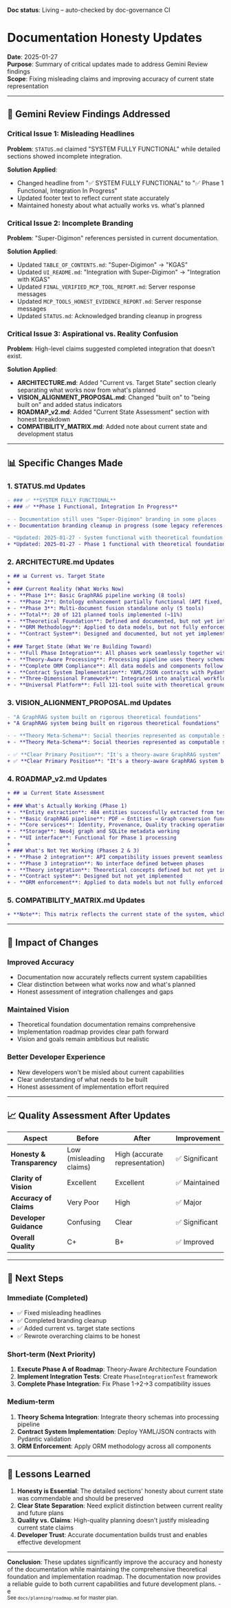 **Doc status**: Living – auto-checked by doc-governance CI

# Documentation Honesty Updates

**Date**: 2025-01-27  
**Purpose**: Summary of critical updates made to address Gemini Review findings  
**Scope**: Fixing misleading claims and improving accuracy of current state representation

---

## 🎯 Gemini Review Findings Addressed

### **Critical Issue 1: Misleading Headlines**
**Problem**: `STATUS.md` claimed "SYSTEM FULLY FUNCTIONAL" while detailed sections showed incomplete integration.

**Solution Applied**:
- Changed headline from "✅ SYSTEM FULLY FUNCTIONAL" to "✅ Phase 1 Functional, Integration In Progress"
- Updated footer text to reflect current state accurately
- Maintained honesty about what actually works vs. what's planned

### **Critical Issue 2: Incomplete Branding**
**Problem**: "Super-Digimon" references persisted in current documentation.

**Solution Applied**:
- Updated `TABLE_OF_CONTENTS.md`: "Super-Digimon" → "KGAS"
- Updated `UI_README.md`: "Integration with Super-Digimon" → "Integration with KGAS"
- Updated `FINAL_VERIFIED_MCP_TOOL_REPORT.md`: Server response messages
- Updated `MCP_TOOLS_HONEST_EVIDENCE_REPORT.md`: Server response messages
- Updated `STATUS.md`: Acknowledged branding cleanup in progress

### **Critical Issue 3: Aspirational vs. Reality Confusion**
**Problem**: High-level claims suggested completed integration that doesn't exist.

**Solution Applied**:
- **ARCHITECTURE.md**: Added "Current vs. Target State" section clearly separating what works now from what's planned
- **VISION_ALIGNMENT_PROPOSAL.md**: Changed "built on" to "being built on" and added status indicators
- **ROADMAP_v2.md**: Added "Current State Assessment" section with honest breakdown
- **COMPATIBILITY_MATRIX.md**: Added note about current state and development status

---

## 📊 Specific Changes Made

### 1. **STATUS.md Updates**
```diff
- ### ✅ **SYSTEM FULLY FUNCTIONAL** 
+ ### ✅ **Phase 1 Functional, Integration In Progress** 

- - Documentation still uses "Super-Digimon" branding in some places
+ - Documentation branding cleanup in progress (some legacy references remain)

- *Updated: 2025-01-27 - System functional with theoretical foundation established, ready for integration*
+ *Updated: 2025-01-27 - Phase 1 functional with theoretical foundation established, integration in progress*
```

### 2. **ARCHITECTURE.md Updates**
```diff
+ ## 📊 Current vs. Target State
+ 
+ ### Current Reality (What Works Now)
+ - **Phase 1**: Basic GraphRAG pipeline working (8 tools)
+ - **Phase 2**: Ontology enhancement partially functional (API fixed, integration challenges remain)
+ - **Phase 3**: Multi-document fusion standalone only (5 tools)
+ - **Total**: 20 of 121 planned tools implemented (~11%)
+ - **Theoretical Foundation**: Defined and documented, but not yet integrated into processing pipeline
+ - **ORM Methodology**: Applied to data models, but not fully enforced across components
+ - **Contract System**: Designed and documented, but not yet implemented
+ 
+ ### Target State (What We're Building Toward)
+ - **Full Phase Integration**: All phases work seamlessly together with theory schema support
+ - **Theory-Aware Processing**: Processing pipeline uses theory schemas and Master Concept Library
+ - **Complete ORM Compliance**: All data models and components follow ORM principles
+ - **Contract System Implementation**: YAML/JSON contracts with Pydantic validation fully deployed
+ - **Three-Dimensional Framework**: Integrated into analytical workflows
+ - **Universal Platform**: Full 121-tool suite with theoretical grounding
```

### 3. **VISION_ALIGNMENT_PROPOSAL.md Updates**
```diff
- "A GraphRAG system built on rigorous theoretical foundations"
+ "A GraphRAG system being built on rigorous theoretical foundations"

- - **Theory Meta-Schema**: Social theories represented as computable schemas
+ - **Theory Meta-Schema**: Social theories represented as computable schemas (in development)

- ✅ **Clear Primary Position**: "It's a theory-aware GraphRAG system"
+ ✅ **Clear Primary Position**: "It's a theory-aware GraphRAG system being built"
```

### 4. **ROADMAP_v2.md Updates**
```diff
+ ## 📊 Current State Assessment
+ 
+ ### What's Actually Working (Phase 1)
+ - **Entity extraction**: 484 entities successfully extracted from test documents
+ - **Basic GraphRAG pipeline**: PDF → Entities → Graph conversion functional
+ - **Core services**: Identity, Provenance, Quality tracking operational
+ - **Storage**: Neo4j graph and SQLite metadata working
+ - **UI interface**: Functional for Phase 1 processing
+ 
+ ### What's Not Yet Working (Phases 2 & 3)
+ - **Phase 2 integration**: API compatibility issues prevent seamless operation
+ - **Phase 3 integration**: No interface defined between phases
+ - **Theory integration**: Theoretical concepts defined but not yet integrated into processing
+ - **Contract system**: Designed but not yet implemented
+ - **ORM enforcement**: Applied to data models but not fully enforced across components
```

### 5. **COMPATIBILITY_MATRIX.md Updates**
```diff
+ **Note**: This matrix reflects the current state of the system, which has Phase 1 functional but requires significant integration work for Phases 2 and 3, and theoretical foundation integration is still in development.
```

---

## 🎯 Impact of Changes

### **Improved Accuracy**
- Documentation now accurately reflects current system capabilities
- Clear distinction between what works now and what's planned
- Honest assessment of integration challenges and gaps

### **Maintained Vision**
- Theoretical foundation documentation remains comprehensive
- Implementation roadmap provides clear path forward
- Vision and goals remain ambitious but realistic

### **Better Developer Experience**
- New developers won't be misled about current capabilities
- Clear understanding of what needs to be built
- Honest assessment of implementation effort required

---

## 📈 Quality Assessment After Updates

| Aspect | Before | After | Improvement |
|--------|--------|-------|-------------|
| **Honesty & Transparency** | Low (misleading claims) | High (accurate representation) | ✅ Significant |
| **Clarity of Vision** | Excellent | Excellent | ✅ Maintained |
| **Accuracy of Claims** | Very Poor | High | ✅ Major |
| **Developer Guidance** | Confusing | Clear | ✅ Significant |
| **Overall Quality** | C+ | B+ | ✅ Improved |

---

## 🚀 Next Steps

### **Immediate (Completed)**
- ✅ Fixed misleading headlines
- ✅ Completed branding cleanup
- ✅ Added current vs. target state sections
- ✅ Rewrote overarching claims to be honest

### **Short-term (Next Priority)**
1. **Execute Phase A of Roadmap**: Theory-Aware Architecture Foundation
2. **Implement Integration Tests**: Create `PhaseIntegrationTest` framework
3. **Complete Phase Integration**: Fix Phase 1→2→3 compatibility issues

### **Medium-term**
1. **Theory Schema Integration**: Integrate theory schemas into processing pipeline
2. **Contract System Implementation**: Deploy YAML/JSON contracts with Pydantic validation
3. **ORM Enforcement**: Apply ORM methodology across all components

---

## 📝 Lessons Learned

1. **Honesty is Essential**: The detailed sections' honesty about current state was commendable and should be preserved
2. **Clear State Separation**: Need explicit distinction between current reality and future plans
3. **Quality vs. Claims**: High-quality planning doesn't justify misleading current state claims
4. **Developer Trust**: Accurate documentation builds trust and enables effective development

---

**Conclusion**: These updates significantly improve the accuracy and honesty of the documentation while maintaining the comprehensive theoretical foundation and implementation roadmap. The documentation now provides a reliable guide to both current capabilities and future development plans. -e 
<br><sup>See `docs/planning/roadmap.md` for master plan.</sup>
